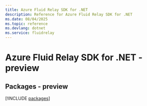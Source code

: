 ```yaml
---
title: Azure Fluid Relay SDK for .NET
description: Reference for Azure Fluid Relay SDK for .NET
ms.date: 08/04/2025
ms.topic: reference
ms.devlang: dotnet
ms.service: fluidrelay
---
```

# Azure Fluid Relay SDK for .NET - preview
## Packages - preview
[!INCLUDE [packages](fluid-relay-index.md)]